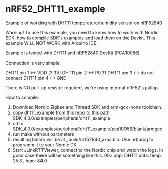 # nRF52_DHT11_example
Example of working with DHT11 temperature/humidity sensor on nRF52840

Warning! To use this example, you need to know how to work with Nordic SDK, how to compile SDK's examples and load them on the Devkit. 
This example WILL NOT WORK with Arduino IDE.

Example is tested with DHT11 and nRF52840 DevKit (PCA10056)

Connection is very simple:

DHT11 pin 1 <-> VDD (3.3V)
DHT11 pin 2 <-> P0.31
DHT11 pin 3 <-> do not connect
DHT11 pin 4 <-> GND

There is NO pull-up resistor required, we're using internal nRF52's pullup.

How to compile:
1) Download Nordic Zigbee and Thread SDK and arm-gcc-none toolchain.
2) copy dht11_example from this repo to this path: SDK_4.0.0/examples/peripheral/dht11_example
3) cd to SDK_4.0.0/examples/peripheral/dht11_example/pca10056/blank/armgcc
4) run make without parameters
5) resulting binary will be at _build/nrf52840_xxaa.bin. Use nrfjprog to programm it to your Nordic DK
6) Start JLinkRTTViewer, connect to the Nordic chip and watch the logs. In good case there will be something like this:
00> <info> app: DHT11 data: temp: 25.3 , hum: 84.0